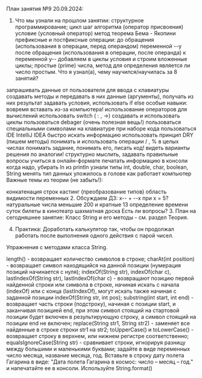 План занятия №9 20.09.2024:
1. Что мы узнали на прошлом занятии:
   структурное программирование;
   цикл
   шаг алгоритма (оператор присвоения)
   условие (условный оператор)
   метод
   теорема Бема - Якопини
   префиксные и постфиксные операции:
   до обращения (использования в операции, перед операндом) переменной --y
   после обращения (использования в операции, после операнда) к переменной y--
   добавляем в циклы условия и строим вложенные циклы;
   простые (prime) числа, метод для определения является ли число простым.
   Что я узнал(а), чему научился/научилась за 8 занятий?

запрашивать данные от пользователя для ввода с клавиатуры
создавать методы и передавать в них данные (аргументы), получать из них результат
задавать условия, использовать if else
особые навыки: вовремя вставать из-за компьютера!
использование операторов для вычислений
использовать switch ( : , ->)
создавать и использовать циклы
пользоваться debager (очень полезная вещь!)
пользоваться специальными символами на клавиатуре при наборе кода
пользоваться IDE IntelliJ IDEA
быстро искать информацию
использовать принцип DRY (пишем методы)
понимать и использовать операции / , % в целых числах
понимать задание, понимать его, писать код!
видеть варианты решения по аналогии!
структурно мыслить, задавать правильные вопросы
учиться в онлайн-формате
печатать информацию в консоли
когда надо, убирать ln из println
узнали типы int, double, char, boolean, String
менять тип данных
уложилось в голове как работает компьютер
Важные темы из теории (не забыть!):

конкатенация строк
кастинг (преобразование типов)
область видимости переменных
2. Обсуждаем ДЗ:
   x-- + --x при x = 5?
   натуральные числа меньшие 200 и кратные 13
   определение времени суток
   билеты в кинотеатр
   шахматная доска
   Есть ли вопросы?
3. План на сегодняшнее занятие:
   Класс String и его методы - см. раздел Теория.

4. Практика:
   Доработать калькулятор так, чтобы он продолжал работать после выполнения одного действия с парой чисел.

Упражнения с методами класса String.

length() - возвращает количество символов в строке;
charAt(int position) - возвращает символ находящийся на данной позиции (нумерация позиций начинается с нуля);
indexOf(String str), indexOf(char c), lastIndexOf(String str), lastIndexOf(char c) - возвращают позицию первой найденной строки или символа в строке, начиная искать с начала (indexOf) или с конца (lastIndexOf), могут искать также начиная с заданной позиции indexOf(String str, int pos);
substring(int start, int end) - возвращает часть строки (подстроку), начиная с позиции start, и заканчивая позицией end, при этом символ стоящий на стартовой позиции будет включен в результирующую строку, а символ стоящий на позиции end не включен;
replace(String str1, String str2) - заменяет все найденные в строке строки str1 на str2;
toUpperCase() и toLowerCase() - возвращает строку в верхнем, или нижнем регистре соответственно;
equalsIgnoreCase(String str) - сравнивает строки, игнорируя разницу между большими и маленькими буквами;
задайте в виде переменных число месяца, название месяца, год.
Вставьте в строку дату полета Гагарина в виде: "Дата полета Гагарина в космос: число – месяц – год." и напечатайте ее в консоли. Используйте String.format()